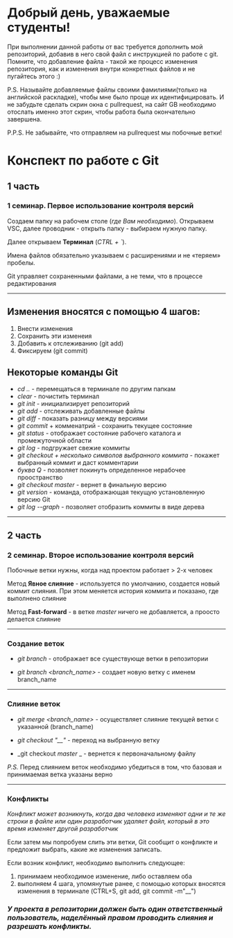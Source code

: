 # Добрый день, уважаемые студенты! 
  При выполнении данной работы от вас требуется дополнить мой репозиторий, добавив в него свой файл с инструкцией по работе с git. Помните, что добавление файла - такой же процесс изменения репозитория, как и изменения внутри конкретных файлов и не пугайтесь этого :)

  P.S. Называйте добавляемые файлы своими фамилиями(только на английской раскладке), чтобы мне было проще их идентифицировать. И не забудьте сделать скрин окна с pullrequest, на сайт GB необходимо отослать именно этот скрин, чтобы работа была окончательно завершена.

  P.P.S. Не забывайте, что отправляем на pullrequest мы побочные ветки!

# Конспект по работе с Git
## __1 часть__
### 1 семинар. Первое использование контроля версий

 Создаем папку на рабочем столе (_где Вам необходимо_). Открываем VSC, далее проводник - открыть папку - выбираем нужную папку.

 Далее открываем __Терминал__ (_CTRL + `_).

 Имена файлов обязательно указываем с расширениями и не «теряем» пробелы. 

Git управляет сохраненными файлами, а не теми, что в процессе редактирования
 ___
 ## Изменения вносятся с помощью 4 шагов:
 1. Внести изменения 
 2. Сохранить эти изменеия
 3. Добавить к отслеживанию (git add)
 4. Фиксируем (git commit)

 ## Некоторые команды Git
 * _cd .._ - перемещаться в терминале по другим папкам
 * _clear_ - почистить терминал 
 * _git init_ - инициализирует репозиторий 
 * _git add_ - отслеживать добавленные файлы
 * _git diff_ - показать разницу между версиями
 * _git commit_ + комменатрий - сохранить текущее состояние
 * _git status_ - отображает состояние рабочего каталога и промежуточной области 
 * _git log_ - подгружает свежие коммиты
 * _git checkout + несколько символов выбранного коммита_ - покажет выбранный коммит и даст комментарии
 * _буква Q_ - позволяет покинуть определенное нерабочее проостранство 
* _git checkout master_ - вернет в финальную версию
* _git version_ - команда, отображающая текущую установленную версию Git
* _git log --graph_ - позволяет отобразить коммиты в виде дерева

___

## __2 часть__
### 2 семинар. Второе использование контроля версий

Побочные ветки нужны, когда над проектом работает > 2-х человек

Метод __Явное слияние__ - используется по умолчанию, создается новый коммит слияния. При этом меняется история коммита и показано, где выполнено слияние

Метод __Fast-forward__ - в ветке _master_ ничего не добавляется, а проосто делается слияние
___

### __Создание веток__

* _git branch_ - отображает все существующе ветки в репозитории 

* _git branch <branch_name>_ - создает новую ветку с именем branch_name

___

### __Слияние веток__

* _git merge <branch_name>_ - осуществляет слияние текущей ветки с указанной (branch_name)

* _git checkout "__"_ - переход на выбранную ветку 

* _git checkout _master_ _  - вернется к первоначальному файлу

_P.S._ Перед слиянием веток необходимо убедиться в том, что базовая и принимаемая ветка указаны верно 

___

### __Конфликты__

_Конфликт может возникнуть, когда два человека изменяют одни и те же строки в файле или один разработчик удаляет файл, который в это время изменяет другой разработчик_ 

Если затем мы попробуем слить эти ветки, Git сообщит о конфликте и предложит выбрать, какие же изменения записать.

Если возник конфликт, необходимо выполнить следующее:
1. принимаем необходимое изменение, либо оставляем оба
2. выполняем 4 шага, упомянутые ранее, с помощью которых вносятся изменения в терминале (CTRL+S, git add, git commit -m"__")

### _У проекта в репозитории должен быть один ответственный пользователь, наделённый правом проводить __слияния__ и __разрешать конфликты__._
